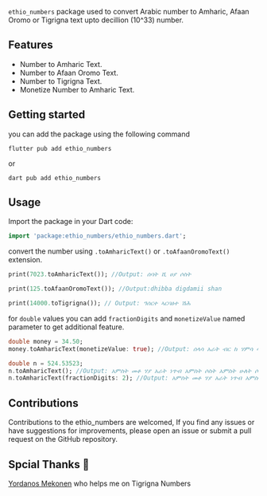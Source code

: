`ethio_numbers` package used to convert Arabic number to Amharic, Afaan Oromo or Tigrigna text upto decillion (10^33) number.

## Features

* Number to Amharic Text.
* Number to Afaan Oromo Text.
* Number to Tigrigna Text.
* Monetize Number to Amharic Text.

## Getting started
you can add the package using the following command

```
flutter pub add ethio_numbers
```
or

```
dart pub add ethio_numbers
```


## Usage
Import the package in your Dart code:
```dart
import 'package:ethio_numbers/ethio_numbers.dart';
```
convert the number using `.toAmharicText()` or `.toAfaanOromoText()` extension.


```dart
print(7023.toAmharicText()); //Output: ሰባት ሺ ሀያ ሶስት

print(125.toAfaanOromoText()); //Output:dhibba digdamii shan

print(14000.toTigrigna()); // Output: ዓሰርተ ኣርባዕተ ሽሕ


```

for `double` values you can add `fractionDigits` and `monetizeValue` named parameter to get additional feature.

```dart
double money = 34.50;
money.toAmharicText(monetizeValue: true); //Output: ሰላሳ አራት ብር ከ ሃምሳ ሳንቲም

double n = 524.53523;
n.toAmharicText(); //Output: አምስት መቶ ሃያ አራት ነጥብ አምስት ሶስት አምስት ሁለት ሶስት
n.toAmharicText(fractionDigits: 2); //Output: አምስት መቶ ሃያ አራት ነጥብ አምስት አራት

```

## Contributions

Contributions to the ethio_numbers are welcomed, If you find any issues or have suggestions for improvements, please open an issue or submit a pull request on the GitHub repository.

## Spcial Thanks 🙏

[Yordanos Mekonen](https://www.linkedin.com/in/yordanos-mekonen-2096ab228?lipi=urn%3Ali%3Apage%3Ad_flagship3_profile_view_base_contact_details%3Bdq2nJzBvRgufQkP9rIS7MA%3D%3D) who helps me on Tigrigna Numbers

